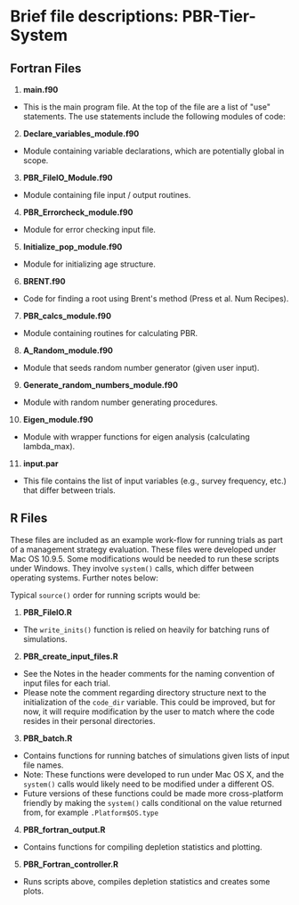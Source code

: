 Brief file descriptions: PBR-Tier-System
===============

## Fortran Files

1. **main.f90** 
  * This is the main program file. At the top of the file are a list of "use" statements. The use statements include the following modules of code: 

2. **Declare_variables_module.f90**  
  * Module containing variable declarations, which are potentially global in scope.

3. **PBR_FileIO_Module.f90**  
  * Module containing file input / output routines.

4. **PBR_Errorcheck_module.f90**  
  * Module for error checking input file. 

5. **Initialize_pop_module.f90**  
  * Module for initializing age structure.

6. **BRENT.f90**  
  * Code for finding a root using Brent's method (Press et al. Num Recipes).

7. **PBR_calcs_module.f90**  
  * Module containing routines for calculating PBR.

8. **A_Random_module.f90**  
  * Module that seeds random number generator (given user input).

9. **Generate_random_numbers_module.f90**  
  * Module with random number generating procedures.

10. **Eigen_module.f90**  
  * Module with wrapper functions for eigen analysis (calculating lambda_max).

11. **input.par**  
  * This file contains the list of input variables (e.g., survey frequency, etc.) that differ between trials. 

## R Files 

These files are included as an example work-flow for running trials as part of a management strategy evaluation. These files were developed under Mac OS 10.9.5. Some modifications would be needed to run these scripts under Windows. They involve `system()` calls, which differ between operating systems. Further notes below:   

Typical `source()` order for running scripts would be:

1. **PBR_FileIO.R**
  * The `write_inits()` function is relied on heavily for batching runs of simulations.
  
2. **PBR_create_input_files.R**
  * See the Notes in the header comments for the naming convention of input files for each trial.
  * Please note the comment regarding directory structure next to the initialization of the `code_dir` variable. This could be improved, but for now, it will require modification by the user to match where the code resides in their personal directories. 

3. **PBR_batch.R**
  * Contains functions for running batches of simulations given lists of input file names. 
  * Note: These functions were developed to run under Mac OS X, and the `system()` calls would likely need to be modified under a different OS. 
  * Future versions of these functions could be made more cross-platform friendly by making the `system()` calls conditional on the value returned from, for example `.Platform$OS.type`

4. **PBR_fortran_output.R**
  * Contains functions for compiling depletion statistics and plotting. 

5. **PBR_Fortran_controller.R**
  * Runs scripts above, compiles depletion statistics and creates some plots.








